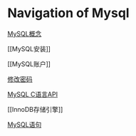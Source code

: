 # Navigation of Mysql

[MySQL概念](MySQL_concept.md)

[[MySQL安装]]

[[MySQL账户]]

[修改密码](MySQL_change_root_password.md)

[MySQL C语言API](MySQL_C_API.md)

[[InnoDB存储引擎]]

[MySQL语句](MySQL_Statements.md)
